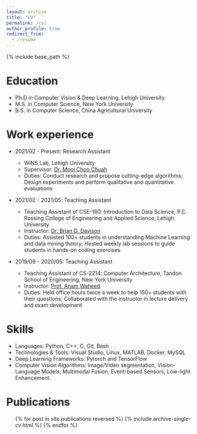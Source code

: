 ```yaml
---
layout: archive
title: "CV"
permalink: /cv/
author_profile: true
redirect_from:
  - /resume
---
```


{% include base_path %}

Education
======
* Ph.D in Computer Vision & Deep Learning, Lehigh University
* M.S. in Computer Science, New York University
* B.S. in Computer Science, China Agricultural University
  
Work experience
======
* 2021/02 - Present: Research Assistant
  * WiNS Lab, Lehigh University
  * Supervisor: [Dr. Mooi Choo Chuah](https://www.cse.lehigh.edu/~chuah/)
  * Duties: Conduct research and propose cutting-edge algorithms; Design experiments and perform qualitative and quantitative evaluations

* 2021/02 - 2021/05: Teaching Assistant
  * Teaching Assistant of CSE-160: Introduction to Data Science, P.C. Rossing College of Engineering and Applied Science, Lehigh University
  * Instructor: [Dr. Brian D. Davison](https://www.cse.lehigh.edu/~brian/)
  * Duties: Assisted 100+ students in understanding Machine Learning and data mining theory; Hosted weekly lab sessions to guide students in hands-on coding exercises

* 2019/09 - 2020/05: Teaching Assistant
  * Teaching Assistant of CS-2214: Computer Architecture, Tandon School of Engineering, New York University
  * Instructor: [Prof. Anam Waheed](https://www.linkedin.com/in/anam-waheed/)
  * Duties: Held office hours twice a week to help 150+ students with their questions; Collaborated with the instructor in lecture delivery and exam development
  
Skills
======
* Languages: Python, C++, C, Git, Bash
* Technologies & Tools: Visual Studio, Linux, MATLAB, Docker, MySQL
* Deep Learning Frameworks: Pytorch and TensorFlow
* Computer Vision Algorithms: Image/Video segmentation, Vision-Language Models, Multimodal Fusion, Event-based Sensors, Low-light Enhancement.

Publications
======
  <ul>{% for post in site.publications reversed %}
    {% include archive-single-cv.html %}
  {% endfor %}</ul>
